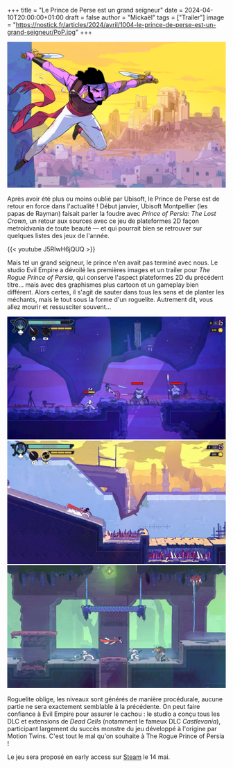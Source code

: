 +++
title = "Le Prince de Perse est un grand seigneur"
date = 2024-04-10T20:00:00+01:00
draft = false
author = "Mickaël"
tags = ["Trailer"]
image = "https://nostick.fr/articles/2024/avril/1004-le-prince-de-perse-est-un-grand-seigneur/PoP.jpg"
+++ 

![The Rogue Prince of Persia](PoP.jpg "")

Après avoir été plus ou moins oublié par Ubisoft, le Prince de Perse est de retour en force dans l'actualité ! Début janvier, Ubisoft Montpellier (les papas de Rayman) faisait parler la foudre avec *Prince of Persia: The Lost Crown*, un retour aux sources avec ce jeu de plateformes 2D façon metroidvania de toute beauté — et qui pourrait bien se retrouver sur quelques listes des jeux de l'année.

{{< youtube J5RIwH6jQUQ >}} 

Mais tel un grand seigneur, le prince n'en avait pas terminé avec nous. Le studio Evil Empire a dévoilé les premières images et un trailer pour *The Rogue Prince of Persia*, qui conserve l'aspect plateformes 2D du précédent titre… mais avec des graphismes plus cartoon et un gameplay bien différent. Alors certes, il s'agit de sauter dans tous les sens et de planter les méchants, mais le tout sous la forme d'un roguelite. Autrement dit, vous allez mourir et ressusciter souvent…

![The Rogue Prince of Persia](38.jpg "")
![The Rogue Prince of Persia](40.jpg "")
![The Rogue Prince of Persia](20.jpg "")


Roguelite oblige, les niveaux sont générés de manière procédurale, aucune partie ne sera exactement semblable à la précédente. On peut faire confiance à Evil Empire pour assurer le cachou : le studio a conçu tous les DLC et extensions de *Dead Cells* (notamment le fameux DLC *Castlevania*), participant largement du succès monstre du jeu développé à l'origine par Motion Twins. C'est tout le mal qu'on souhaite à The Rogue Prince of Persia !

Le jeu sera proposé en early access sur [Steam](https://store.steampowered.com/app/2717880/The_Rogue_Prince_of_Persia/) le 14 mai.